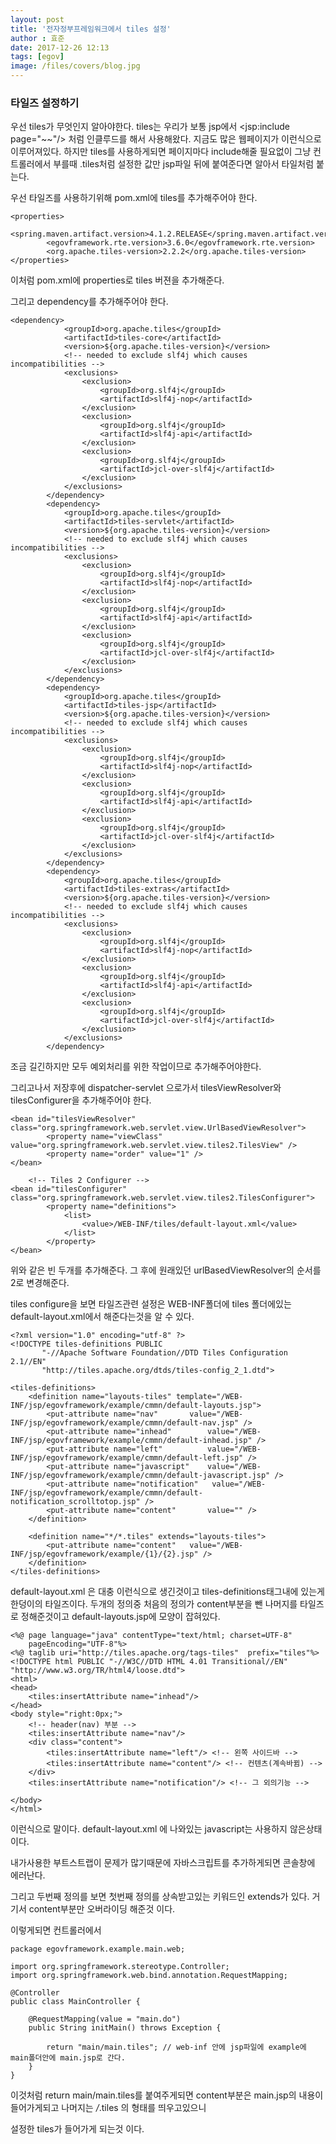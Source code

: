 ```yaml
---
layout: post
title: '전자정부프레임워크에서 tiles 설정'
author : 효준
date: 2017-12-26 12:13
tags: [egov]
image: /files/covers/blog.jpg
---
```


### 타일즈 설정하기

우선 tiles가 무엇인지 알아야한다.
tiles는 우리가 보통 jsp에서 <jsp:include page="~~"/> 처럼 인클루드를 해서 사용해왔다.
지금도 많은 웹페이지가 이런식으로 이루어져있다.
하지만 tiles를 사용하게되면 페이지마다 include해줄 필요없이 그냥 컨트롤러에서 부를때 .tiles처럼 설정한 값만 jsp파일 뒤에 붙여준다면
알아서 타일처럼 붙는다.

우선 타일즈를 사용하기위해 pom.xml에 tiles를 추가해주어야 한다.

```
<properties>
	    <spring.maven.artifact.version>4.1.2.RELEASE</spring.maven.artifact.version>
		<egovframework.rte.version>3.6.0</egovframework.rte.version>
		<org.apache.tiles-version>2.2.2</org.apache.tiles-version>
</properties>
```

이처럼 pom.xml에 properties로 tiles 버젼을 추가해준다.

그리고 dependency를 추가해주어야 한다.

```
<dependency>
			<groupId>org.apache.tiles</groupId>
			<artifactId>tiles-core</artifactId>
			<version>${org.apache.tiles-version}</version>
			<!-- needed to exclude slf4j which causes incompatibilities -->
			<exclusions>
				<exclusion>
					<groupId>org.slf4j</groupId>
					<artifactId>slf4j-nop</artifactId>
				</exclusion>
				<exclusion>
					<groupId>org.slf4j</groupId>
					<artifactId>slf4j-api</artifactId>
				</exclusion>
				<exclusion>
					<groupId>org.slf4j</groupId>
					<artifactId>jcl-over-slf4j</artifactId>
				</exclusion>
			</exclusions>
		</dependency>
		<dependency>
			<groupId>org.apache.tiles</groupId>
			<artifactId>tiles-servlet</artifactId>
			<version>${org.apache.tiles-version}</version>
			<!-- needed to exclude slf4j which causes incompatibilities -->
			<exclusions>
				<exclusion>
					<groupId>org.slf4j</groupId>
					<artifactId>slf4j-nop</artifactId>
				</exclusion>
				<exclusion>
					<groupId>org.slf4j</groupId>
					<artifactId>slf4j-api</artifactId>
				</exclusion>
				<exclusion>
					<groupId>org.slf4j</groupId>
					<artifactId>jcl-over-slf4j</artifactId>
				</exclusion>
			</exclusions>
		</dependency>
		<dependency>
			<groupId>org.apache.tiles</groupId>
			<artifactId>tiles-jsp</artifactId>
			<version>${org.apache.tiles-version}</version>
			<!-- needed to exclude slf4j which causes incompatibilities -->
			<exclusions>
				<exclusion>
					<groupId>org.slf4j</groupId>
					<artifactId>slf4j-nop</artifactId>
				</exclusion>
				<exclusion>
					<groupId>org.slf4j</groupId>
					<artifactId>slf4j-api</artifactId>
				</exclusion>
				<exclusion>
					<groupId>org.slf4j</groupId>
					<artifactId>jcl-over-slf4j</artifactId>
				</exclusion>
			</exclusions>
		</dependency>
		<dependency>
			<groupId>org.apache.tiles</groupId>
			<artifactId>tiles-extras</artifactId>
			<version>${org.apache.tiles-version}</version>
			<!-- needed to exclude slf4j which causes incompatibilities -->
			<exclusions>
				<exclusion>
					<groupId>org.slf4j</groupId>
					<artifactId>slf4j-nop</artifactId>
				</exclusion>
				<exclusion>
					<groupId>org.slf4j</groupId>
					<artifactId>slf4j-api</artifactId>
				</exclusion>
				<exclusion>
					<groupId>org.slf4j</groupId>
					<artifactId>jcl-over-slf4j</artifactId>
				</exclusion>
			</exclusions>
		</dependency>
```

조금 길긴하지만 모두 예외처리를 위한 작업이므로 추가해주어야한다.

그리고나서 저장후에 dispatcher-servlet 으로가서 tilesViewResolver와  tilesConfigurer을 추가해주어야 한다.

```
<bean id="tilesViewResolver" class="org.springframework.web.servlet.view.UrlBasedViewResolver">
  		<property name="viewClass" value="org.springframework.web.servlet.view.tiles2.TilesView" />
  		<property name="order" value="1" />
</bean>

 	<!-- Tiles 2 Configurer -->
<bean id="tilesConfigurer" class="org.springframework.web.servlet.view.tiles2.TilesConfigurer">
  		<property name="definitions">
   			<list>
    			<value>/WEB-INF/tiles/default-layout.xml</value>
   			</list>
  		</property>
</bean>
```

위와 같은 빈 두개를 추가해준다.
그 후에 원래있던 urlBasedViewResolver의 순서를 2로 변경해준다.

tiles configure을 보면 타일즈관련 설정은 WEB-INF폴더에 tiles 폴더에있는 default-layout.xml에서 해준다는것을 알 수 있다.

```
<?xml version="1.0" encoding="utf-8" ?>
<!DOCTYPE tiles-definitions PUBLIC
       "-//Apache Software Foundation//DTD Tiles Configuration 2.1//EN"
       "http://tiles.apache.org/dtds/tiles-config_2_1.dtd">
 
<tiles-definitions>
	<definition name="layouts-tiles" template="/WEB-INF/jsp/egovframework/example/cmmn/default-layouts.jsp">
	  	<put-attribute name="nav"    	value="/WEB-INF/jsp/egovframework/example/cmmn/default-nav.jsp" />
	  	<put-attribute name="inhead"    	value="/WEB-INF/jsp/egovframework/example/cmmn/default-inhead.jsp" />
	  	<put-attribute name="left"    		value="/WEB-INF/jsp/egovframework/example/cmmn/default-left.jsp" />
	  	<put-attribute name="javascript"    value="/WEB-INF/jsp/egovframework/example/cmmn/default-javascript.jsp" />
	  	<put-attribute name="notification"   value="/WEB-INF/jsp/egovframework/example/cmmn/default-notification_scrolltotop.jsp" />
	  	<put-attribute name="content"   	value="" />
	</definition>
	
	<definition name="*/*.tiles" extends="layouts-tiles">
	  	<put-attribute name="content"   value="/WEB-INF/jsp/egovframework/example/{1}/{2}.jsp" />
	</definition>
</tiles-definitions>
```

default-layout.xml 은 대충 이런식으로 생긴것이고 tiles-definitions태그내에 있는게 한덩이의 타일즈이다.
두개의 정의중 처음의 정의가 content부분을 뺀 나머지를 타일즈로 정해준것이고
default-layouts.jsp에 모양이 잡혀있다.

```
<%@ page language="java" contentType="text/html; charset=UTF-8"
    pageEncoding="UTF-8"%>
<%@ taglib uri="http://tiles.apache.org/tags-tiles"  prefix="tiles"%>
<!DOCTYPE html PUBLIC "-//W3C//DTD HTML 4.01 Transitional//EN" "http://www.w3.org/TR/html4/loose.dtd">
<html>
<head>
	<tiles:insertAttribute name="inhead"/>
</head>
<body style="right:0px;">
	<!-- header(nav) 부분 -->
	<tiles:insertAttribute name="nav"/>
	<div class="content">
		<tiles:insertAttribute name="left"/> <!-- 왼쪽 사이드바 -->
		<tiles:insertAttribute name="content"/> <!-- 컨텐츠(계속바뀜) -->
	</div>
	<tiles:insertAttribute name="notification"/> <!-- 그 외의기능 -->
	
</body>
</html>

```
이런식으로 말이다. default-layout.xml 에 나와있는 javascript는 사용하지 않은상태이다.

내가사용한 부트스트랩이 문제가 많기때문에 자바스크립트를 추가하게되면 콘솔창에 에러난다.

그리고 두번째 정의를 보면 첫번째 정의를 상속받고있는 키워드인 extends가 있다. 거기서 content부분만 오버라이딩 해준것 이다.

이렇게되면 컨트롤러에서 

```
package egovframework.example.main.web;

import org.springframework.stereotype.Controller;
import org.springframework.web.bind.annotation.RequestMapping;

@Controller
public class MainController {
	
	@RequestMapping(value = "main.do")
	public String initMain() throws Exception {

		return "main/main.tiles"; // web-inf 안에 jsp파일에 example에 main폴더안에 main.jsp로 간다.
	}
}
```

이것처럼 return main/main.tiles를 붙여주게되면 content부분은 main.jsp의 내용이 들어가게되고 나머지는 */*.tiles 의 형태를 띄우고있으니

설정한 tiles가 들어가게 되는것 이다.



